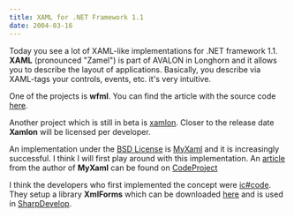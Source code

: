 ```yaml
---
title: XAML for .NET Framework 1.1
date: 2004-03-16
---
```


Today you see a lot of XAML-like implementations for .NET framework 1.1. **XAML** (pronounced "Zamel") is part of AVALON in Longhorn and it allows you to describe the layout of applications. Basically, you describe via XAML-tags your controls, events, etc. it's very intuitive.

One of the projects is **wfml**. You can find the article with the source code [here](http://windowsforms.net/articles/wfml.aspx).

Another project which is still in beta is [xamlon](http://www.xamlon.com). Closer to the release date **Xamlon** will be licensed per developer.

An implementation under the [BSD License](http://www.opensource.org/licenses/bsd-license.php) is [MyXaml](http://www.myxaml.com) and it is increasingly successful. I think I will first play around with this implementation. An [article](http://www.codeproject.com/cs/miscctrl/xmlGuiGenerator.asp?target=myxaml) from the author of **MyXaml** can be found on [CodeProject](http://wwww.codeproject.com/)

I think the developers who first implemented the concept were [ic#code](http://www.icsharpcode.net/). They setup a library **XmlForms** which can be downloaded [here](http://prdownloads.sourceforge.net/sharpdevelop/099bsource.zip?download) and is used in [SharpDevelop](http://www.icsharpcode.net/OpenSource/SD/Default.aspx).
